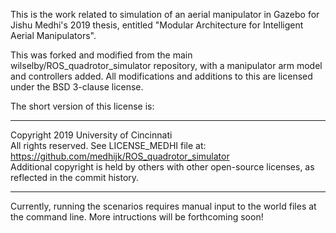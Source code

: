 This is the work related to simulation of an aerial manipulator in Gazebo for Jishu Medhi's 2019 thesis, entitled "Modular Architecture for Intelligent Aerial Manipulators".

This was forked and modified from the main wilselby/ROS_quadrotor_simulator repository, with a manipulator arm model and controllers added. All modifications and additions to this are licensed under the BSD 3-clause license.

The short version of this license is:  
___  
Copyright 2019 University of Cincinnati  
All rights reserved. See LICENSE_MEDHI file at:  
https://github.com/medhijk/ROS_quadrotor_simulator  
Additional copyright is held by others with other open-source licenses, as reflected in the commit history.  
___

Currently, running the scenarios requires manual input to the world files at the command line. More intructions will be forthcoming soon!
